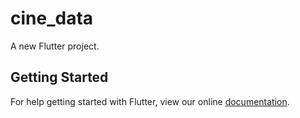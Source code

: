 # cine_data

A new Flutter project.

## Getting Started

For help getting started with Flutter, view our online
[documentation](https://flutter.io/).
